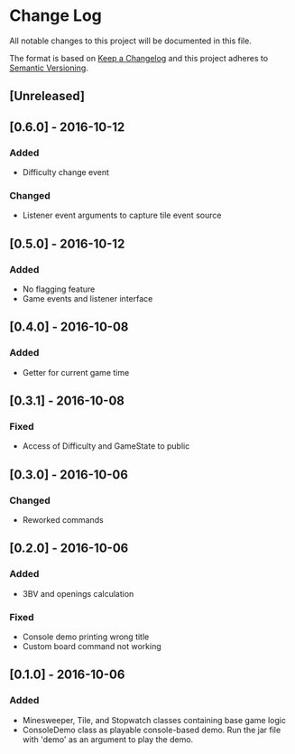 # Change Log
All notable changes to this project will be documented in this file.

The format is based on [Keep a Changelog](http://keepachangelog.com/)
and this project adheres to [Semantic Versioning](http://semver.org/).

## [Unreleased]

## [0.6.0] - 2016-10-12
### Added
- Difficulty change event

### Changed
- Listener event arguments to capture tile event source

## [0.5.0] - 2016-10-12
### Added
- No flagging feature
- Game events and listener interface

## [0.4.0] - 2016-10-08
### Added
- Getter for current game time

## [0.3.1] - 2016-10-08
### Fixed
- Access of Difficulty and GameState to public

## [0.3.0] - 2016-10-06
### Changed
- Reworked commands

## [0.2.0] - 2016-10-06
### Added
- 3BV and openings calculation

### Fixed
- Console demo printing wrong title
- Custom board command not working

## [0.1.0] - 2016-10-06
### Added
- Minesweeper, Tile, and Stopwatch classes containing base game logic
- ConsoleDemo class as playable console-based demo. Run the jar file with 'demo' as an argument to play the demo.